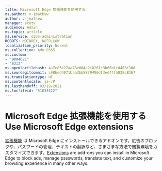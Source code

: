 ```yaml
---
title: Microsoft Edge 拡張機能を使用する
ms.author: v-jmathew
author: v-jmathew
manager: scotv
audience: Admin
ms.topic: article
ms.service: o365-administration
ROBOTS: NOINDEX, NOFOLLOW
localization_priority: Normal
ms.collection: Adm_O365
ms.custom:
- "9004621"
- "8313"
ms.openlocfilehash: 4a7e83e27aa78e064c2f8261c3b66bfe0468f300
ms.sourcegitcommit: c08bed4071baa3bb5879496df3ed44fb828c8367
ms.translationtype: HT
ms.contentlocale: ja-JP
ms.lasthandoff: 03/19/2021
ms.locfileid: "51038322"
---
```

# <a name="use-microsoft-edge-extensions"></a><span data-ttu-id="7e892-102">Microsoft Edge 拡張機能を使用する</span><span class="sxs-lookup"><span data-stu-id="7e892-102">Use Microsoft Edge extensions</span></span>

<span data-ttu-id="7e892-103">[拡張機能](https://go.microsoft.com/fwlink/?linkid=2135619) は Microsoft Edge にインストールできるアドオンです。広告のブロックや、パスワードの管理、テキストの翻訳など、さまざまな方法で閲覧環境をカスタマイズできます。</span><span class="sxs-lookup"><span data-stu-id="7e892-103">[Extensions](https://go.microsoft.com/fwlink/?linkid=2135619) are add-ons you can install in Microsoft Edge to block ads, manage passwords, translate text, and customize your browsing experience in many other ways.</span></span>
